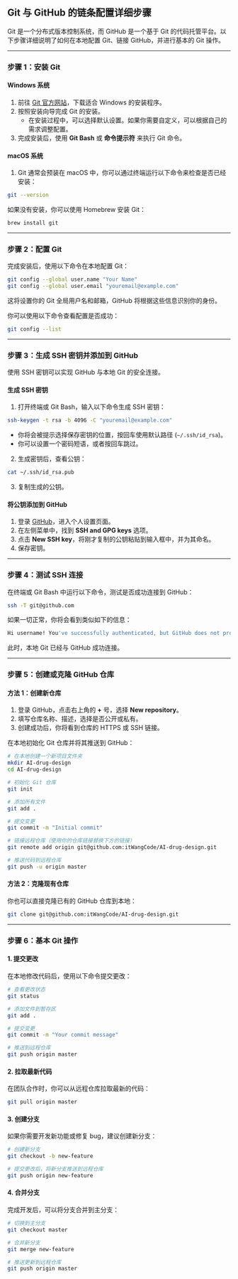 ## Git 与 GitHub 的链条配置详细步骤

Git 是一个分布式版本控制系统，而 GitHub 是一个基于 Git 的代码托管平台。以下步骤详细说明了如何在本地配置 Git、链接 GitHub，并进行基本的 Git 操作。

---

### 步骤 1：安装 Git

#### Windows 系统
1. 前往 [Git 官方网站](https://git-scm.com/)，下载适合 Windows 的安装程序。
2. 按照安装向导完成 Git 的安装。
   - 在安装过程中，可以选择默认设置。如果你需要自定义，可以根据自己的需求调整配置。
3. 完成安装后，使用 **Git Bash** 或 **命令提示符** 来执行 Git 命令。

#### macOS 系统
1. Git 通常会预装在 macOS 中，你可以通过终端运行以下命令来检查是否已经安装：

```bash
git --version
```

如果没有安装，你可以使用 Homebrew 安装 Git：

```bash
brew install git
```

---

### 步骤 2：配置 Git

完成安装后，使用以下命令在本地配置 Git：

```bash
git config --global user.name "Your Name"
git config --global user.email "youremail@example.com"
```

这将设置你的 Git 全局用户名和邮箱，GitHub 将根据这些信息识别你的身份。

你可以使用以下命令查看配置是否成功：

```bash
git config --list
```

---

### 步骤 3：生成 SSH 密钥并添加到 GitHub

使用 SSH 密钥可以实现 GitHub 与本地 Git 的安全连接。

#### 生成 SSH 密钥
1. 打开终端或 Git Bash，输入以下命令生成 SSH 密钥：

```bash
ssh-keygen -t rsa -b 4096 -C "youremail@example.com"
```

- 你将会被提示选择保存密钥的位置，按回车使用默认路径 (`~/.ssh/id_rsa`)。
- 你可以设置一个密码短语，或者按回车跳过。

2. 生成密钥后，查看公钥：

```bash
cat ~/.ssh/id_rsa.pub
```

3. 复制生成的公钥。

#### 将公钥添加到 GitHub
1. 登录 [GitHub](https://github.com)，进入个人设置页面。
2. 在左侧菜单中，找到 **SSH and GPG keys** 选项。
3. 点击 **New SSH key**，将刚才复制的公钥粘贴到输入框中，并为其命名。
4. 保存密钥。

---

### 步骤 4：测试 SSH 连接

在终端或 Git Bash 中运行以下命令，测试是否成功连接到 GitHub：

```bash
ssh -T git@github.com
```

如果一切正常，你将会看到类似如下的信息：

```bash
Hi username! You've successfully authenticated, but GitHub does not provide shell access.
```

此时，本地 Git 已经与 GitHub 成功连接。

---

### 步骤 5：创建或克隆 GitHub 仓库

#### 方法 1：创建新仓库

1. 登录 GitHub，点击右上角的 **+** 号，选择 **New repository**。
2. 填写仓库名称、描述，选择是否公开或私有。
3. 创建成功后，你将看到仓库的 HTTPS 或 SSH 链接。

在本地初始化 Git 仓库并将其推送到 GitHub：

```bash
# 在本地创建一个新项目文件夹
mkdir AI-drug-design
cd AI-drug-design

# 初始化 Git 仓库
git init

# 添加所有文件
git add .

# 提交变更
git commit -m "Initial commit"

# 链接远程仓库（使用你的仓库链接替换下方的链接）
git remote add origin git@github.com:itWangCode/AI-drug-design.git

# 推送代码到远程仓库
git push -u origin master
```

#### 方法 2：克隆现有仓库

你也可以直接克隆已有的 GitHub 仓库到本地：

```bash
git clone git@github.com:itWangCode/AI-drug-design.git
```

---

### 步骤 6：基本 Git 操作

#### 1. 提交更改

在本地修改代码后，使用以下命令提交更改：

```bash
# 查看更改状态
git status

# 添加文件到暂存区
git add .

# 提交变更
git commit -m "Your commit message"

# 推送到远程仓库
git push origin master
```

#### 2. 拉取最新代码

在团队合作时，你可以从远程仓库拉取最新的代码：

```bash
git pull origin master
```

#### 3. 创建分支

如果你需要开发新功能或修复 bug，建议创建新分支：

```bash
# 创建新分支
git checkout -b new-feature

# 提交更改后，将新分支推送到远程仓库
git push origin new-feature
```

#### 4. 合并分支

完成开发后，可以将分支合并到主分支：

```bash
# 切换到主分支
git checkout master

# 合并新分支
git merge new-feature

# 推送更新到远程仓库
git push origin master
```

